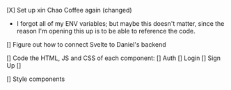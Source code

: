 [X] Set up xin Chao Coffee again (changed)
  - I forgot all of my ENV variables; but maybe this doesn't matter, since the reason I'm opening this up is to be able to reference the code.

[] Figure out how to connect Svelte to Daniel's backend

[] Code the HTML, JS and CSS of each component:
  [] Auth
    [] Login
    [] Sign Up
  []


[] Style components